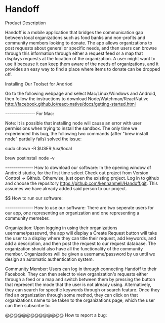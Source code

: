 # Handoff

Product Description

Handoff is a mobile application that bridges the communication gap between local organizations such as food banks and non-profits and community members looking to donate. The app allows organizations to post requests about general or specific needs, and then users can browse through this information through either a request feed or a map that displays requests at the location of the organization. A user might want to use it because it can keep them aware of the needs of organizations, and it provides an easy way to find a place where items to donate can be dropped off.

Installing Our Toolset for Andriod

Go to the following webpage and select Mac/Linux/Windows and Android, then follow the instructions to download Node/Watchman/ReactNative
http://facebook.github.io/react-native/docs/getting-started.html

--------------- For Mac:

Note: It is possible that installing node will cause an error with user permissions when trying to install the sandbox. The only time we experienced this bug, the following two commands (after "brew install node" partially fails) solved the issue:

sudo chown -R $USER /usr/local

brew postinstall node -v

-------------- How to download our software:
In the opening window of Android studio, for the first time select Check out project from Version Control -> Github. Otherwise, just open the existing project. Log in to github and choose the repository https://github.com/kennanmell/Handoff.git. This assumes we have already added said person to our project.

$$$$$$$$$$$$$$ How to run our software:

-------------- How to use our software:
There are two seperate users for our app, one representing an organization and one representing a community memeber.

Organization: Upon logging in using their organizations username/passowrd, the app will display a Create Request button will take the user to a display where they can title their request, add keywords, and add a description, and then post the request to our request database. The organization should also have all the functionality of the community member. Organizations will be given a username/password by us until we design an automatic authentication system.

Community Member: Users can log in through connecting Handoff to their Facebook. They can then select to view organization's requests either through a feed or a map and switch between them by pressing the button that represent the mode that the user is not already using. Alternatively, they can search for specific keywords through or search feature. Once they find an organization through some method, they can click on that organizations name to be taken to the organizations page, which the user can then subscribe to.

@@@@@@@@@@@@@@ How to report a bug:


